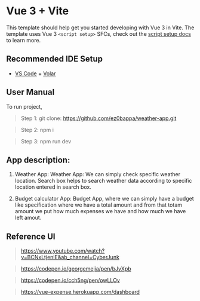 # Vue 3 + Vite

This template should help get you started developing with Vue 3 in Vite. The template uses Vue 3 `<script setup>` SFCs, check out the [script setup docs](https://v3.vuejs.org/api/sfc-script-setup.html#sfc-script-setup) to learn more.

## Recommended IDE Setup

- [VS Code](https://code.visualstudio.com/) + [Volar](https://marketplace.visualstudio.com/items?itemName=Vue.volar)

## User Manual
To run project,

> Step 1: git clone: https://github.com/ez0bappa/weather-app.git

> Step 2: npm i

> Step 3: npm run dev

## App description: 

1. Weather App:
     Weather App: We can simply check specific weather location. Search box helps to search weather data according to specific location entered in search box.

2. Budget calculator App: 
     Budget App, where we can simply have a budget like specification where we have a total amount and from that totam amount we put how much expenses we have and how much we have left amout. 



## Reference UI
> https://www.youtube.com/watch?v=BCNxLtjeniE&ab_channel=CyberJunk

> https://codepen.io/georgemejia/pen/bJvXpb

> https://codepen.io/cch5ng/pen/owLLOv

> https://vue-expense.herokuapp.com/dashboard



<!-- Table -->
<!-- Vue Good Table not working -->
<!-- npm install vueye-table --save -->


<!-- Responsive design -->
<!-- https://codepen.io/cachewebsites/pen/bZQOPw -->


